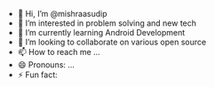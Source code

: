- 👋 Hi, I’m @mishraasudip
- 👀 I’m interested in problem solving and new tech
- 🌱 I’m currently learning Android Development
- 💞️ I’m looking to collaborate on various open source 
- 📫 How to reach me ...
- 😄 Pronouns: ...
- ⚡ Fun fact: 

<!---
mishraasudip/mishraasudip is a ✨ special ✨ repository because its `README.md` (this file) appears on your GitHub profile.
You can click the Preview link to take a look at your changes.
--->
